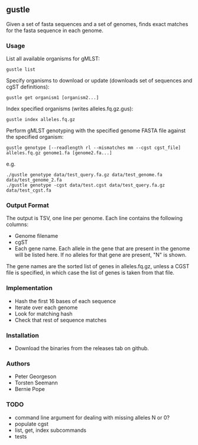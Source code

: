 
## gustle

Given a set of fasta sequences and a set of genomes, 
finds exact matches for the fasta sequence in each genome.

### Usage

List all available organisms for gMLST:
```
gustle list
```

Specify organisms to download or update (downloads set of sequences and cgST definitions):
```
gustle get organism1 [organism2...]
```

Index specified organisms (writes alleles.fq.gz.gus):
```
gustle index alleles.fq.gz 
```

Perform gMLST genotyping with the specified genome FASTA file against the specified organism:
```
gustle genotype [--readlength rl --mismatches mm --cgst cgst_file] alleles.fq.gz genome1.fa [genome2.fa...]
```

e.g.
```
./gustle genotype data/test_query.fa.gz data/test_genome.fa data/test_genome_2.fa
./gustle genotype -cgst data/test.cgst data/test_query.fa.gz data/test_cgst.fa
```

### Output Format
The output is TSV, one line per genome.
Each line contains the following columns:
* Genome filename
* cgST
* Each gene name. Each allele in the gene that are present in the genome will be listed here. If no alleles for that gene are present, "N" is shown.

The gene names are the sorted list of genes in alleles.fq.gz, unless a CGST file is specified, in which case the list of genes is taken from that file.

### Implementation

* Hash the first 16 bases of each sequence
* Iterate over each genome
* Look for matching hash
* Check that rest of sequence matches

### Installation

* Download the binaries from the releases tab on github.

### Authors

* Peter Georgeson
* Torsten Seemann
* Bernie Pope

### TODO
* command line argument for dealing with missing alleles N or 0?
* populate cgst
* list, get, index subcommands
* tests
